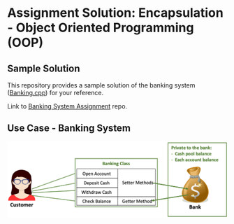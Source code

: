 # Assignment Solution: Encapsulation - Object Oriented Programming (OOP)

## Sample Solution

This repository provides a sample solution of the banking system ([Banking.cpp](https://github.com/whypam/CppBanking-Solution/blob/main/Banking.cpp)) for your reference.

Link to [Banking System Assignment](https://github.com/whypam/CppBanking-Starter) repo.

## Use Case - Banking System

<img src="img/Banking-use-case.png" alt="banking use case">
